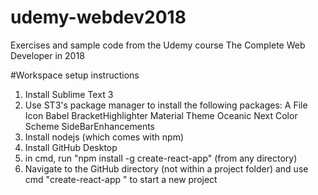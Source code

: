 # udemy-webdev2018
Exercises and sample code from the Udemy course The Complete Web Developer in 2018

#Workspace setup instructions
1. Install Sublime Text 3
2. Use ST3's package manager to install the following packages:
	A File Icon
	Babel
	BracketHighlighter
	Material Theme
	Oceanic Next Color Scheme
	SideBarEnhancements
3. Install nodejs (which comes with npm)
4. Install GitHub Desktop
5. in cmd, run "npm install -g create-react-app" (from any directory)
6. Navigate to the GitHub directory (not within a project folder) and use cmd "create-react-app <projectname>" to start a new project